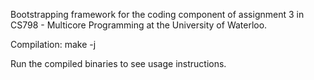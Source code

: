 Bootstrapping framework for the coding component of assignment 3 in
CS798 - Multicore Programming at the University of Waterloo.

Compilation:
    make -j

Run the compiled binaries to see usage instructions.

